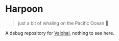 # Harpoon 

> just a bit of whaling on the Pacific Ocean 🐋

A debug repository for [Valohai](https://valohai.com/), nothing to see here.
